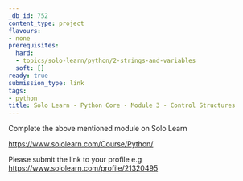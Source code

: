 ```yaml
---
_db_id: 752
content_type: project
flavours:
- none
prerequisites:
  hard:
  - topics/solo-learn/python/2-strings-and-variables
  soft: []
ready: true
submission_type: link
tags:
- python
title: Solo Learn - Python Core - Module 3 - Control Structures
---
```


Complete the above mentioned module on Solo Learn

https://www.sololearn.com/Course/Python/

Please submit the link to your profile e.g https://www.sololearn.com/profile/21320495